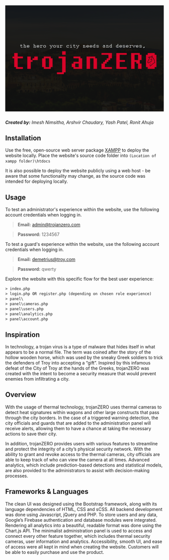 # ![trojanZERO](img/thumbnail.png)
_**Created by:** Imesh Nimsitha, Arshvir Chaudary, Yash Patel, Ronit Ahuja_

## Installation

Use the free, open-source web server package [XAMPP](https://www.apachefriends.org/index.html) to deploy the website locally.
Place the website's source code folder into `(Location of xampp folder)\htdocs`

It is also possible to deploy the website publicly using a web host - be aware that some functionality may change, as the source code was intended for deploying locally.

## Usage
To test an administrator's experience within the website, use the following account credentials when logging in.
>**Email:** admin@trojanzero.com

>**Password:** 1234567 

To test a guard's experience within the website, use the following account credentials when logging in.
>**Email:** demetrius@troy.com

>**Password:** qwerty

Explore the website with this specific flow for the best user experience:
```
> index.php
> login.php OR register.php (depending on chosen role experience)
> panel\
> panel\cameras.php
> panel\users.php
> panel\analytics.php
> panel\account.php
```

## Inspiration
In technology, a trojan virus is a type of malware that hides itself in what appears to be a normal file. The term was coined after the story of the hollow wooden horse, which was used by the sneaky Greek soldiers to trick the defenders of Troy into accepting a “gift”. Inspired by this infamous defeat of the City of Troy at the hands of the Greeks, trojanZERO was created with the intent to become a security measure that would prevent enemies from infiltrating a city.

## Overview
With the usage of thermal technology, trojanZERO uses thermal cameras to detect heat signatures within wagons and other large constructs that pass through the city borders. In the case of a triggered warning detection, the city officials and guards that are added to the administration panel will receive alerts, allowing them to have a chance at taking the necessary actions to save their city. 

In addition, trojanZERO provides users with various features to streamline and protect the integrity of a city’s physical security network. With the ability to grant and revoke access to the thermal cameras, city officials are able to keep track of who can view the camera at all times. Advanced analytics, which include prediction-based detections and statistical models, are also provided to the administrators to assist with decision-making processes.

## Frameworks & Languages
The clean UI was designed using the Bootstrap framework, along with its language dependencies of HTML, CSS and sCSS. All backend development was done using Javascript, jQuery and PHP. To store users and any data, Google’s Firebase authentication and database modules were integrated. Rendering all analytics into a beautiful, readable format was done using the Chart.js API. The minimalist administration panel is used to access and connect every other feature together, which includes thermal security cameras, user information and analytics. Accessibility, smooth UI, and ease of access were all kept in mind when creating the website. Customers will be able to easily purchase and use the product.

